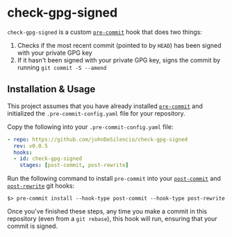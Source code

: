 # check-gpg-signed

`check-gpg-signed` is a custom [`pre-commit`](https://pre-commit.com/) hook that does two things:

1. Checks if the most recent commit (pointed to by `HEAD`) has been signed with your private GPG key
2. If it hasn't been signed with your private GPG key, signs the commit by running `git commit -S --amend`

## Installation & Usage

This project assumes that you have already installed [`pre-commit`](https://pre-commit.com/) and initialized the `.pre-commit-config.yaml` file for your repository.

Copy the following into your `.pre-commit-config.yaml` file:

```yaml
- repo: https://github.com/johnDeSilencio/check-gpg-signed
  rev: v0.0.5
  hooks:
  - id: check-gpg-signed
    stages: [post-commit, post-rewrite]
```

Run the following command to install `pre-commit` into your [`post-commit`]() and [`post-rewrite`]() git hooks:

```none
$> pre-commit install --hook-type post-commit --hook-type post-rewrite
```

Once you've finished these steps, any time you make a commit in this repository (even from a `git rebase`), this hook will run, ensuring that your commit is signed.
